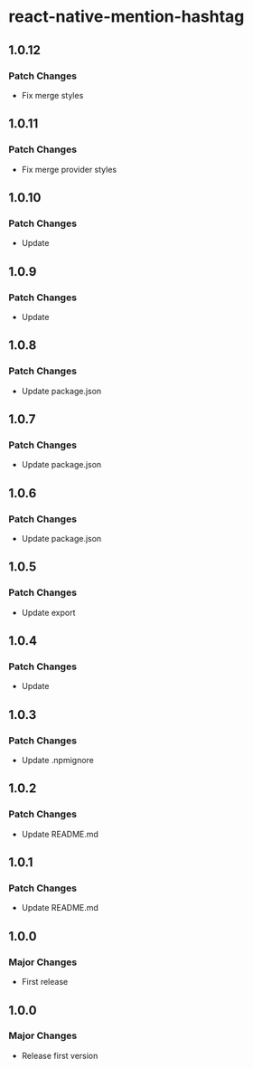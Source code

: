 # react-native-mention-hashtag

## 1.0.12

### Patch Changes

- Fix merge styles

## 1.0.11

### Patch Changes

- Fix merge provider styles

## 1.0.10

### Patch Changes

- Update

## 1.0.9

### Patch Changes

- Update

## 1.0.8

### Patch Changes

- Update package.json

## 1.0.7

### Patch Changes

- Update package.json

## 1.0.6

### Patch Changes

- Update package.json

## 1.0.5

### Patch Changes

- Update export

## 1.0.4

### Patch Changes

- Update

## 1.0.3

### Patch Changes

- Update .npmignore

## 1.0.2

### Patch Changes

- Update README.md

## 1.0.1

### Patch Changes

- Update README.md

## 1.0.0

### Major Changes

- First release

## 1.0.0

### Major Changes

- Release first version
